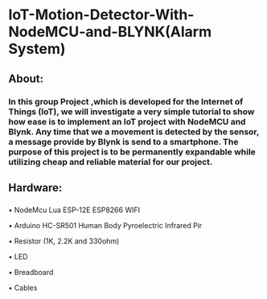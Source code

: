 # IoT-Motion-Detector-With-NodeMCU-and-BLYNK(Alarm System)

## About: 

### In this group Project ,which is  developed for the Internet of Things (IoT), we will investigate a very simple tutorial to show how ease is to implement an IoT project with NodeMCU and Blynk.  Any time that we a movement is detected by the sensor, a message provide by Blynk is send to a smartphone. The purpose of this project is to be permanently  expandable while utilizing cheap and reliable material for our project.

## Hardware:

### 
• NodeMcu Lua ESP-12E ESP8266 WIFI

• Arduino HC-SR501 Human Body Pyroelectric Infrared Pir

• Resistor (1K, 2.2K and 330ohm)

• LED

• Breadboard

• Cables





